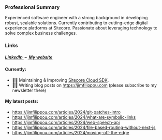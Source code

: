 ### Professional Summary

Experienced software engineer with a strong background in developing robust, scalable solutions. Currently contributing to cutting-edge digital experience platforms at Sitecore. Passionate about leveraging technology to solve complex business challenges.

### Links
<h5>
<a href="https://www.linkedin.com/in/jimfilippou">LinkedIn&nbsp;<a/> –
<a target="__blank" href="https://jimfilippou.com">&nbsp;My website<a/>
</h5>

#### Currently:

- 👨‍💻 Maintaining & Improving [Sitecore Cloud SDK](https://doc.sitecore.com/xmc/en/developers/sdk/latest/cloud-sdk/sitecore-cloud-sdk-for-javascript.html).
- ✍🏻 Writing blog posts on https://jimfilippou.com (please subscribe to my newsletter there)

#### My latest posts:

- https://jimfilippou.com/articles/2024/git-patches-intro
- https://jimfilippou.com/articles/2024/what-are-symbolic-links
- https://jimfilippou.com/articles/2024/web-speech-api
- https://jimfilippou.com/articles/2024/file-based-routing-without-next-js
- https://jimfilippou.com/articles/2024/moving-off-the-edge
